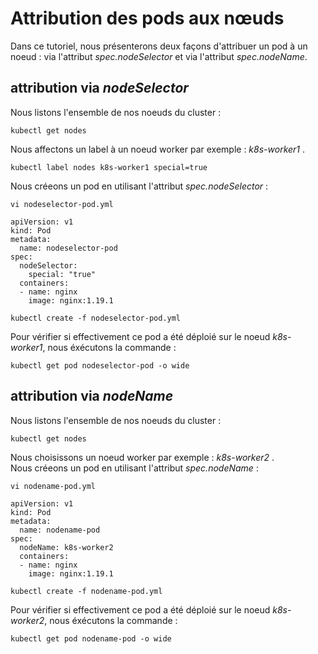 # Attribution des pods aux nœuds
Dans ce tutoriel, nous présenterons deux façons d'attribuer un pod à un noeud : via l'attribut *spec.nodeSelector* et via l'attribut *spec.nodeName*.<br>

## attribution via *nodeSelector*
Nous listons l'ensemble de nos noeuds du cluster :

```
kubectl get nodes
``` 

Nous affectons un label à un noeud worker par exemple : *k8s-worker1* .
```
kubectl label nodes k8s-worker1 special=true
```

Nous créeons un pod en utilisant l'attribut *spec.nodeSelector* :
```
vi nodeselector-pod.yml
```

```
apiVersion: v1
kind: Pod
metadata:
  name: nodeselector-pod
spec:
  nodeSelector:
    special: "true"
  containers:
  - name: nginx
    image: nginx:1.19.1
```

```
kubectl create -f nodeselector-pod.yml
```

Pour vérifier si effectivement ce pod a été déploié sur le noeud *k8s-worker1*, nous éxécutons la commande :
```
kubectl get pod nodeselector-pod -o wide
```

## attribution via *nodeName*
Nous listons l'ensemble de nos noeuds du cluster :

```
kubectl get nodes
```

Nous choisissons un noeud worker par exemple : *k8s-worker2* .<br>
Nous créeons un pod en utilisant l'attribut *spec.nodeName* :
```
vi nodename-pod.yml
```

```
apiVersion: v1
kind: Pod
metadata:
  name: nodename-pod
spec:
  nodeName: k8s-worker2
  containers:
  - name: nginx
    image: nginx:1.19.1
```

```
kubectl create -f nodename-pod.yml
```

Pour vérifier si effectivement ce pod a été déploié sur le noeud *k8s-worker2*, nous éxécutons la commande :
```
kubectl get pod nodename-pod -o wide
```